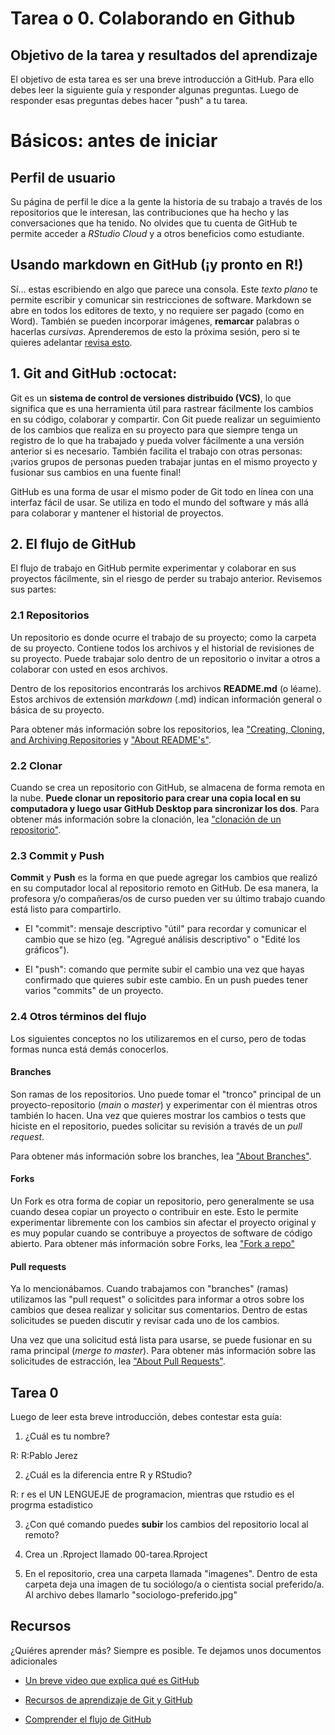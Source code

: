 # Tarea o 0. Colaborando en Github

## Objetivo de la tarea y resultados del aprendizaje

El objetivo de esta tarea es ser una breve introducción a GitHub. Para ello debes leer la siguiente guía y responder algunas preguntas. Luego de responder esas preguntas debes hacer "push" a tu tarea.

# Básicos: antes de iniciar

## Perfil de usuario

Su página de perfil le dice a la gente la historia de su trabajo a través de los repositorios que le interesan, las contribuciones que ha hecho y las conversaciones que ha tenido. No olvides que tu cuenta de GitHub te permite acceder a *RStudio Cloud* y a otros beneficios como estudiante. 

## Usando markdown en GitHub (¡y pronto en R!)

Sí... estas escribiendo en algo que parece una consola. Este *texto plano* te permite escribir y comunicar sin restricciones de software. Markdown se abre en todos los editores de texto, y no requiere ser pagado (como en Word). También se pueden incorporar imágenes, **remarcar** palabras o hacerlas *cursivas*. Aprenderemos de esto la próxima sesión, pero si te quieres adelantar [revisa esto](https://docs.github.com/en/github/writing-on-github/basic-writing-and-formatting-syntax).

## 1. Git and GitHub :octocat:

Git es un **sistema de control de versiones distribuido (VCS)**, lo que significa que es una herramienta útil para rastrear fácilmente los cambios en su código, colaborar y compartir. Con Git puede realizar un seguimiento de los cambios que realiza en su proyecto para que siempre tenga un registro de lo que ha trabajado y pueda volver fácilmente a una versión anterior si es necesario. También facilita el trabajo con otras personas: ¡varios grupos de personas pueden trabajar juntas en el mismo proyecto y fusionar sus cambios en una fuente final!

GitHub es una forma de usar el mismo poder de Git todo en línea con una interfaz fácil de usar. Se utiliza en todo el mundo del software y más allá para colaborar y mantener el historial de proyectos.


## 2. El flujo de GitHub

El flujo de trabajo en  GitHub permite experimentar y colaborar en sus proyectos fácilmente, sin el riesgo de perder su trabajo anterior. Revisemos sus partes:

### 2.1  Repositorios
Un repositorio es donde ocurre el trabajo de su proyecto; como la carpeta de su proyecto. Contiene todos los archivos y el historial de revisiones de su proyecto. Puede trabajar solo dentro de un repositorio o invitar a otros a colaborar con usted en esos archivos.

Dentro de los repositorios encontrarás los archivos **README.md** (o léame). Estos archivos de extensión *markdown* (.md) indican información general o básica de su proyecto. 

Para obtener más información sobre los repositorios, lea ["Creating, Cloning, and Archiving Repositories](https://docs.github.com/en/github/creating-cloning-and-archiving-repositories/about-repositories) y ["About README's"](https://docs.github.com/en/github/creating-cloning-and-archiving-repositories/about-readmes). 


### 2.2  Clonar

Cuando se crea un repositorio con GitHub, se almacena de forma remota en la nube. **Puede clonar un repositorio para crear una copia local en su computadora y luego usar GitHub Desktop para sincronizar los dos**. Para obtener más información sobre la clonación, lea ["clonación de un repositorio"](https://docs.github.com/en/github/creating-cloning-and-archiving-repositories/cloning-a-repository).

### 2.3 Commit y Push

**Commit** y **Push** es la forma en que puede agregar los cambios que realizó en su computador local al repositorio remoto en GitHub. De esa manera, la profesora y/o compañeras/os de curso pueden ver su último trabajo cuando está listo para compartirlo.

- El "commit": mensaje descriptivo "útil" para recordar y comunicar el cambio que se hizo (eg. "Agregué análisis descriptivo" o "Edité los gráficos").

- El "push":  comando que permite subir el cambio una vez que hayas confirmado que quieres subir este cambio. En un push puedes tener varios "commits" de un proyecto. 


### 2.4 Otros términos del flujo

Los siguientes conceptos no los utilizaremos en el curso, pero de todas formas nunca está demás conocerlos.


####  Branches

Son ramas de los repositorios.  Uno puede tomar el "tronco" principal de un proyecto-repositorio (*main* o *master*) y experimentar con él mientras otros también lo hacen. Una vez que quieres mostrar los cambios o tests que hiciste en el repositorio, puedes solicitar su revisión a través de un *pull request*.

Para obtener más información sobre los branches, lea ["About Branches"](https://docs.github.com/en/github/collaborating-with-issues-and-pull-requests/about-branches).

#### Forks

Un Fork es otra forma de copiar un repositorio, pero generalmente se usa cuando desea copiar un proyecto o contribuir en este. Esto le permite experimentar libremente con los cambios sin afectar el proyecto original y es muy popular cuando se contribuye a proyectos de software de código abierto. Para obtener más información sobre Forks, lea ["Fork a repo"](https://docs.github.com/en/github/getting-started-with-github/fork-a-repo)

#### Pull requests

Ya lo mencionábamos. Cuando trabajamos con "branches" (ramas) utilizamos las "pull request" o solicitdes para informar a otros sobre los cambios que desea realizar y solicitar sus comentarios. Dentro de estas solicitudes se pueden discutir y revisar cada uno de los cambios.

Una vez que una solicitud  está lista para usarse, se puede fusionar en su rama principal (*merge to master*). Para obtener más información sobre las solicitudes de estracción, lea ["About Pull Requests"](https://docs.github.com/en/github/collaborating-with-issues-and-pull-requests/about-pull-requests).

##  Tarea 0

Luego de leer esta breve introducción, debes contestar esta guía:

1. ¿Cuál es tu nombre?

R:
R:Pablo Jerez   

2. ¿Cuál es la diferencia entre R y RStudio?


R: r es el UN LENGUEJE de programacion, mientras que rstudio es el progrma estadistico

3. ¿Con qué comando puedes **subir** los cambios del repositorio local al remoto?


4. Crea un .Rproject llamado 00-tarea.Rproject

5. En el repositorio, crea una carpeta llamada "imagenes". Dentro de esta carpeta deja una imagen de tu sociólogo/a o cientista social preferido/a. Al archivo debes llamarlo "sociologo-preferido.jpg"


## Recursos

¿Quiéres aprender más? Siempre es posible. Te dejamos unos documentos adicionales 
- <i class="fab fa-youtube"></i> [Un breve video que explica qué es GitHub](https://www.youtube.com/watch?v=w3jLJU7DT5E&feature=youtu.be) 

- <i class="fas fa-book"></i> [Recursos de aprendizaje de Git y GitHub](https://docs.github.com/en/github/getting-started-with-github/git-and-github-learning-resources) 

- <i class="fas fa-external-link-square-alt"></i> [Comprender el flujo de GitHub](https://guides.github.com/introduction/flow/)
